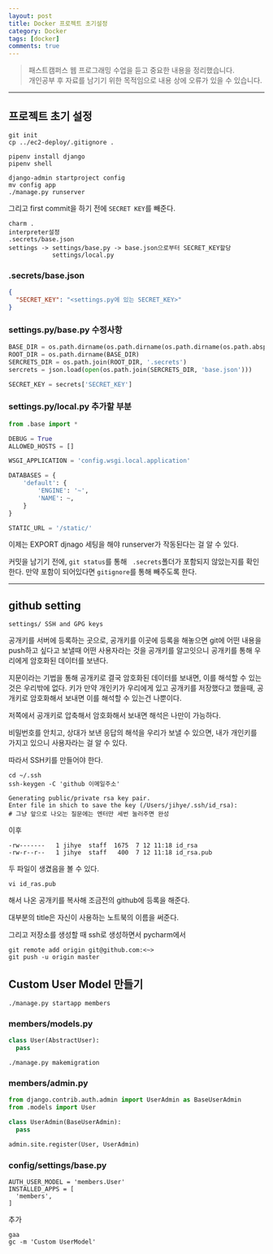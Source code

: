 ```yaml
---
layout: post
title: Docker 프로젝트 초기설정
category: Docker
tags: [docker]
comments: true
---
```


> 패스트캠퍼스 웹 프로그래밍 수업을 듣고 중요한 내용을 정리했습니다.     
개인공부 후 자료를 남기기 위한 목적임으로 내용 상에 오류가 있을 수 있습니다.      

<hr>

## 프로젝트 초기 설정
```
git init
cp ../ec2-deploy/.gitignore .

pipenv install django
pipenv shell

django-admin startproject config
mv config app
./manage.py runserver
```

그리고 first commit을 하기 전에 `SECRET KEY`를 빼준다.
```
charm .
interpreter설정
.secrets/base.json
settings -> settings/base.py -> base.json으로부터 SECRET_KEY할당
            settings/local.py
```

### .secrets/base.json

```json
{
  "SECRET_KEY": "<settings.py에 있는 SECRET_KEY>"
}
```

### settings.py/base.py 수정사항

```python
BASE_DIR = os.path.dirname(os.path.dirname(os.path.dirname(os.path.abspath(__file__))))
ROOT_DIR = os.path.dirname(BASE_DIR)
SERCRETS_DIR = os.path.join(ROOT_DIR, '.secrets')
sercrets = json.load(open(os.path.join(SERCRETS_DIR, 'base.json')))

SECRET_KEY = secrets['SECRET_KEY']
```

### settings.py/local.py 추가할 부분

```python
from .base import *

DEBUG = True
ALLOWED_HOSTS = []

WSGI_APPLICATION = 'config.wsgi.local.application'

DATABASES = {
    'default': {
        'ENGINE': '~',
        'NAME': ~,
    }
}

STATIC_URL = '/static/'
```

이제는 EXPORT djnago 세팅을 해야 runserver가 작동된다는 걸 알 수 있다.

커밋을 남기기 전에, `git status`를 통해 ` .secrets`폴더가 포함되지 않았는지를 확인한다. 만약 포함이 되어있다면 `gitignore`를 통해 빼주도록 한다.

<hr>

## github setting

```
settings/ SSH and GPG keys
```

공개키를 서버에 등록하는 곳으로, 공개키를 이곳에 등록을 해놓으면 git에 어떤 내용을 push하고 싶다고 보낼때 어떤 사용자라는 것을 공개키를 알고잇으니 공개키를 통해 우리에게 암호화된 데이터를 보낸다.

지문이라는 기법을 통해 공개키로 결국 암호화된 데이터를 보내면, 이를 해석할 수 있는 것은 우리밖에 없다. 키가 만약 개인키가 우리에게 있고 공개키를 저장했다고 했을때, 공개키로 암호화해서 보내면 이를 해석할 수 있는건 나뿐이다.

저쪽에서 공개키로 압축해서 암호화해서 보내면 해석은 나만이 가능하다.

비밀번호를 안치고, 상대가 보낸 응답의 해석을 우리가 보낼 수 있으면, 내가 개인키를 가지고 있으니 사용자라는 걸 알 수 있다.

따라서 SSH키를 만들어야 한다.

```shell
cd ~/.ssh
ssh-keygen -C 'github 이메일주소'

Generating public/private rsa key pair.
Enter file in shich to save the key (/Users/jihye/.ssh/id_rsa):
# 그냥 앞으로 나오는 질문에는 엔터만 세번 눌러주면 완성
```

이후
```
-rw-------   1 jihye  staff  1675  7 12 11:18 id_rsa
-rw-r--r--   1 jihye  staff   400  7 12 11:18 id_rsa.pub
```
두 파일이 생겼음을 볼 수 있다.

```
vi id_ras.pub
```
해서 나온 공개키를 복사해 조금전의 github에 등록을 해준다.

대부분의 title은 자신이 사용하는 노트북의 이름을 써준다.

그리고 저장소를 생성할 때 ssh로 생성하면서 pycharm에서

```shell
git remote add origin git@github.com:<~>
git push -u origin master
```

## Custom User Model 만들기

```shell
./manage.py startapp members
```

### members/models.py

```python
class User(AbstractUser):
  pass
```

```
./manage.py makemigration
```

### members/admin.py

```python
from django.contrib.auth.admin import UserAdmin as BaseUserAdmin
from .models import User

class UserAdmin(BaseUserAdmin):
  pass

admin.site.register(User, UserAdmin)
```

### config/settings/base.py

```shell
AUTH_USER_MODEL = 'members.User'
INSTALLED_APPS = [
  'members',
]
```

추가

```shell
gaa
gc -m 'Custom UserModel'
```
